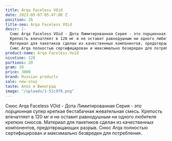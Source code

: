```yaml
---
title: Arqa Faceless VOid
date: 2023-05-07 05:47:00 Z
position: 26
title-seo: Arqa Faceless VOid
descr: |-
  Снюс Arqa Faceless VOid - Дота Лимитированная Серия - это порционная супер крепкая бестабачная жевательная смесь.
  Крепость впечатляет в 120 мг и не оставит равнодушным ни одного любителя крепких снюсов.
  Материал для пакетиков сделан из качественных компонентов, предотвращающих разрыв.
  Снюс Arqa полностью сертифицирован и максимально безвреден для потребления.
product-name: Arqa Faceless Void
nicotine: 120
portions: 20
gram: 20
price: 3000
brand: Russian products
sale: new-snus
taste: Алоэ и Виноград
image: "/uploads/1-51c9f8.png"
---
```


Снюс Arqa Faceless VOid - Дота Лимитированная Серия - это порционная супер крепкая бестабачная жевательная смесь.
Крепость впечатляет в 120 мг и не оставит равнодушным ни одного любителя крепких снюсов.
Материал для пакетиков сделан из качественных компонентов, предотвращающих разрыв.
Снюс Arqa полностью сертифицирован и максимально безвреден для потребления.
